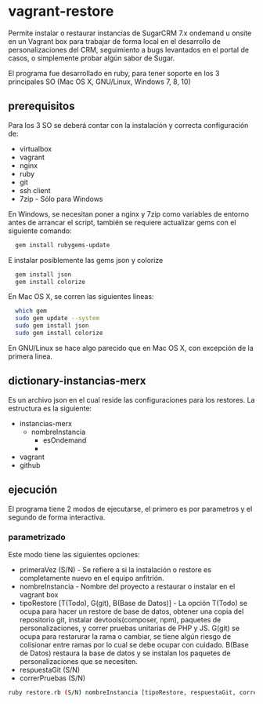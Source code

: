 # vagrant-restore

Permite instalar o restaurar instancias de SugarCRM 7.x ondemand u onsite en un Vagrant box para trabajar de forma local
en el desarrollo de personalizaciones del CRM, seguimiento a bugs levantados en el portal de casos, o simplemente probar algún
sabor de Sugar.

El programa fue desarrollado en ruby, para tener soporte en los 3 principales SO (Mac OS X, GNU/Linux, Windows 7, 8, 10)

## prerequisitos

Para los 3 SO se deberá contar con la instalación y correcta configuración de:
* virtualbox
* vagrant
* nginx
* ruby
* git
* ssh client
* 7zip - Sólo para Windows

En Windows, se necesitan poner a nginx y 7zip como variables de entorno antes de arrancar el script, también se requiere actualizar gems con el siguiente comando:

```sh
  gem install rubygems-update
```

E instalar posiblemente las gems json y colorize

```sh
  gem install json
  gem install colorize
```

En Mac OS X, se corren las siguientes lineas:

```sh
  which gem
  sudo gem update --system
  sudo gem install json
  sudo gem install colorize
```

En GNU/Linux se hace algo parecido que en Mac OS X, con excepción de la primera linea.

## dictionary-instancias-merx

Es un archivo json en el cual reside las configuraciones para los restores. La estructura es la siguiente:
* instancias-merx
  * nombreInstancia
    * esOndemand
    *
* vagrant
* github

## ejecución

El programa tiene 2 modos de ejecutarse, el primero es por parametros y el segundo de forma interactiva.

### parametrizado

Este modo tiene las siguientes opciones:
* primeraVez (S/N) - Se refiere a si la instalación o restore es completamente nuevo en el equipo anfitrión.
* nombreInstancia - Nombre del proyecto a restaurar o instalar en el vagrant box
* tipoRestore [T(Todo), G(git), B(Base de Datos)] - La opción T(Todo) se ocupa para hacer un restore de base de datos, obtener una copia del repositorio git, instalar devtools(composer, npm), paquetes de personalizaciones, y correr pruebas unitarias de PHP y JS. G(git) se ocupa para restarurar la rama o cambiar, se tiene algún riesgo de colisionar entre ramas por lo cual se debe ocupar con cuidado. B(Base de Datos) restaura la base de datos y se instalan los paquetes de personalizaciones que se necesiten.
* respuestaGit (S/N)
* correrPruebas (S/N)

```sh
ruby restore.rb (S/N) nombreInstancia [tipoRestore, respuestaGit, correrPruebas]
```
